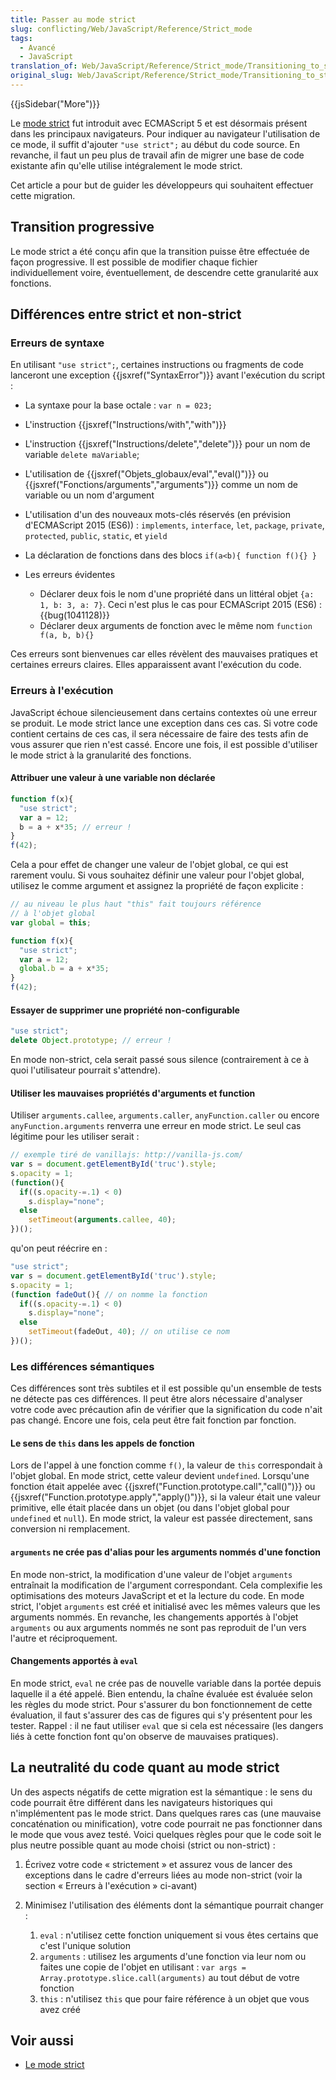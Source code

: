 ```yaml
---
title: Passer au mode strict
slug: conflicting/Web/JavaScript/Reference/Strict_mode
tags:
  - Avancé
  - JavaScript
translation_of: Web/JavaScript/Reference/Strict_mode/Transitioning_to_strict_mode
original_slug: Web/JavaScript/Reference/Strict_mode/Transitioning_to_strict_mode
---
```


{{jsSidebar("More")}}

Le [mode strict](/fr/docs/Web/JavaScript/Reference/Strict_mode) fut introduit avec ECMAScript 5 et est désormais présent dans les principaux navigateurs. Pour indiquer au navigateur l'utilisation de ce mode, il suffit d'ajouter `"use strict";` au début du code source. En revanche, il faut un peu plus de travail afin de migrer une base de code existante afin qu'elle utilise intégralement le mode strict.

Cet article a pour but de guider les développeurs qui souhaitent effectuer cette migration.

## Transition progressive

Le mode strict a été conçu afin que la transition puisse être effectuée de façon progressive. Il est possible de modifier chaque fichier individuellement voire, éventuellement, de descendre cette granularité aux fonctions.

## Différences entre strict et non-strict

### Erreurs de syntaxe

En utilisant `"use strict";`, certaines instructions ou fragments de code lanceront une exception {{jsxref("SyntaxError")}} avant l'exécution du script :

- La syntaxe pour la base octale : `var n = 023;`
- L'instruction {{jsxref("Instructions/with","with")}}
- L'instruction {{jsxref("Instructions/delete","delete")}} pour un nom de variable `delete maVariable`;
- L'utilisation de {{jsxref("Objets_globaux/eval","eval()")}} ou {{jsxref("Fonctions/arguments","arguments")}} comme un nom de variable ou un nom d'argument
- L'utilisation d'un des nouveaux mots-clés réservés (en prévision d'ECMAScript 2015 (ES6)) : `implements`, `interface`, `let`, `package`, `private`, `protected`, `public`, `static`, et `yield`
- La déclaration de fonctions dans des blocs `if(a<b){ function f(){} }`
- Les erreurs évidentes

  - Déclarer deux fois le nom d'une propriété dans un littéral objet `{a: 1, b: 3, a: 7}`. Ceci n'est plus le cas pour ECMAScript 2015 (ES6) : {{bug(1041128)}}
  - Déclarer deux arguments de fonction avec le même nom `function f(a, b, b){}`

Ces erreurs sont bienvenues car elles révèlent des mauvaises pratiques et certaines erreurs claires. Elles apparaissent avant l'exécution du code.

### Erreurs à l'exécution

JavaScript échoue silencieusement dans certains contextes où une erreur se produit. Le mode strict lance une exception dans ces cas. Si votre code contient certains de ces cas, il sera nécessaire de faire des tests afin de vous assurer que rien n'est cassé. Encore une fois, il est possible d'utiliser le mode strict à la granularité des fonctions.

#### Attribuer une valeur à une variable non déclarée

```js
function f(x){
  "use strict";
  var a = 12;
  b = a + x*35; // erreur !
}
f(42);
```

Cela a pour effet de changer une valeur de l'objet global, ce qui est rarement voulu. Si vous souhaitez définir une valeur pour l'objet global, utilisez le comme argument et assignez la propriété de façon explicite :

```js
// au niveau le plus haut "this" fait toujours référence
// à l'objet global
var global = this;

function f(x){
  "use strict";
  var a = 12;
  global.b = a + x*35;
}
f(42);
```

#### Essayer de supprimer une propriété non-configurable

```js
"use strict";
delete Object.prototype; // erreur !
```

En mode non-strict, cela serait passé sous silence (contrairement à ce à quoi l'utilisateur pourrait s'attendre).

#### Utiliser les mauvaises propriétés d'arguments et function

Utiliser `arguments.callee`, `arguments.caller`, `anyFunction.caller` ou encore `anyFunction.arguments` renverra une erreur en mode strict. Le seul cas légitime pour les utiliser serait :

```js
// exemple tiré de vanillajs: http://vanilla-js.com/
var s = document.getElementById('truc').style;
s.opacity = 1;
(function(){
  if((s.opacity-=.1) < 0)
    s.display="none";
  else
    setTimeout(arguments.callee, 40);
})();
```

qu'on peut réécrire en :

```js
"use strict";
var s = document.getElementById('truc').style;
s.opacity = 1;
(function fadeOut(){ // on nomme la fonction
  if((s.opacity-=.1) < 0)
    s.display="none";
  else
    setTimeout(fadeOut, 40); // on utilise ce nom
})();
```

### Les différences sémantiques

Ces différences sont très subtiles et il est possible qu'un ensemble de tests ne détecte pas ces différences. Il peut être alors nécessaire d'analyser votre code avec précaution afin de vérifier que la signification du code n'ait pas changé. Encore une fois, cela peut être fait fonction par fonction.

#### Le sens de `this` dans les appels de fonction

Lors de l'appel à une fonction comme `f()`, la valeur de `this` correspondait à l'objet global. En mode strict, cette valeur devient `undefined`. Lorsqu'une fonction était appelée avec {{jsxref("Function.prototype.call","call()")}} ou {{jsxref("Function.prototype.apply","apply()")}}, si la valeur était une valeur primitive, elle était placée dans un objet (ou dans l'objet global pour `undefined` et `null`). En mode strict, la valeur est passée directement, sans conversion ni remplacement.

#### `arguments` ne crée pas d'alias pour les arguments nommés d'une fonction

En mode non-strict, la modification d'une valeur de l'objet `arguments` entraînait la modification de l'argument correspondant. Cela complexifie les optimisations des moteurs JavaScript et et la lecture du code. En mode strict, l'objet `arguments` est créé et initialisé avec les mêmes valeurs que les arguments nommés. En revanche, les changements apportés à l'objet `arguments` ou aux arguments nommés ne sont pas reproduit de l'un vers l'autre et réciproquement.

#### Changements apportés à `eval`

En mode strict, `eval` ne crée pas de nouvelle variable dans la portée depuis laquelle il a été appelé. Bien entendu, la chaîne évaluée est évaluée selon les règles du mode strict. Pour s'assurer du bon fonctionnement de cette évaluation, il faut s'assurer des cas de figures qui s'y présentent pour les tester. Rappel : il ne faut utiliser `eval` que si cela est nécessaire (les dangers liés à cette fonction font qu'on observe de mauvaises pratiques).

## La neutralité du code quant au mode strict

Un des aspects négatifs de cette migration est la sémantique : le sens du code pourrait être différent dans les navigateurs historiques qui n'implémentent pas le mode strict. Dans quelques rares cas (une mauvaise concaténation ou minification), votre code pourrait ne pas fonctionner dans le mode que vous avez testé. Voici quelques règles pour que le code soit le plus neutre possible quant au mode choisi (strict ou non-strict) :

1. Écrivez votre code « strictement » et assurez vous de lancer des exceptions dans le cadre d'erreurs liées au mode non-strict (voir la section « Erreurs à l'exécution » ci-avant)
2. Minimisez l'utilisation des éléments dont la sémantique pourrait changer :

    1. `eval`&nbsp;: n'utilisez cette fonction uniquement si vous êtes certains que c'est l'unique solution
    2. `arguments`&nbsp;: utilisez les arguments d'une fonction via leur nom ou faites une copie de l'objet en utilisant&nbsp;:
        `var args = Array.prototype.slice.call(arguments)`
        au tout début de votre fonction
    3. `this`&nbsp;: n'utilisez `this` que pour faire référence à un objet que vous avez créé

## Voir aussi

- [Le mode strict](/fr/docs/Web/JavaScript/Reference/Strict_mode)
